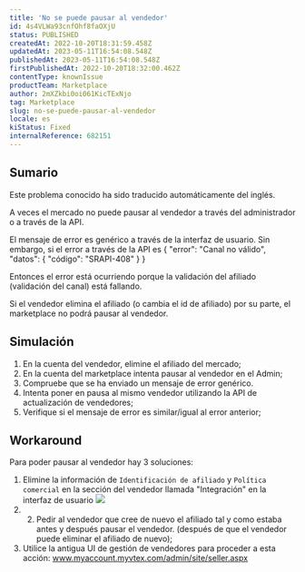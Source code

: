 ```yaml
---
title: 'No se puede pausar al vendedor'
id: 4s4VLWa93cnfOhf8faOXjU
status: PUBLISHED
createdAt: 2022-10-20T18:31:59.458Z
updatedAt: 2023-05-11T16:54:08.548Z
publishedAt: 2023-05-11T16:54:08.548Z
firstPublishedAt: 2022-10-20T18:32:00.462Z
contentType: knownIssue
productTeam: Marketplace
author: 2mXZkbi0oi061KicTExNjo
tag: Marketplace
slug: no-se-puede-pausar-al-vendedor
locale: es
kiStatus: Fixed
internalReference: 682151
---
```


## Sumario

<div class="alert alert-info">
  <p>Este problema conocido ha sido traducido automáticamente del inglés.</p>
</div>


A veces el mercado no puede pausar al vendedor a través del administrador o a través de la API.

El mensaje de error es genérico a través de la interfaz de usuario. Sin embargo, si el error a través de la API es
{
"error": "Canal no válido",
"datos": {
    "código": "SRAPI-408"
}
}

Entonces el error está ocurriendo porque la validación del afiliado (validación del canal) está fallando.

Si el vendedor elimina el afiliado (o cambia el id de afiliado) por su parte, el marketplace no podrá pausar al vendedor.



## Simulación



1. En la cuenta del vendedor, elimine el afiliado del mercado;
2. En la cuenta del marketplace intenta pausar al vendedor en el Admin;
3. Compruebe que se ha enviado un mensaje de error genérico.
4. Intenta poner en pausa al mismo vendedor utilizando la API de actualización de vendedores;
5. Verifique si el mensaje de error es similar/igual al error anterior;



## Workaround


Para poder pausar al vendedor hay 3 soluciones:

1. Elimine la información de `Identificación de afiliado` y `Política comercial` en la sección del vendedor llamada "Integración" en la interfaz de usuario ![](https://vtexhelp.zendesk.com/attachments/token/Pp9HF1oSjoUYYJdnmKBUSnYVO/?name=image.png)
2. 2. Pedir al vendedor que cree de nuevo el afiliado tal y como estaba antes y después pausar el vendedor. (después de que el vendedor puede eliminar el afiliado de nuevo);
3. Utilice la antigua UI de gestión de vendedores para proceder a esta acción: www.myaccount.myvtex.com/admin/site/seller.aspx

